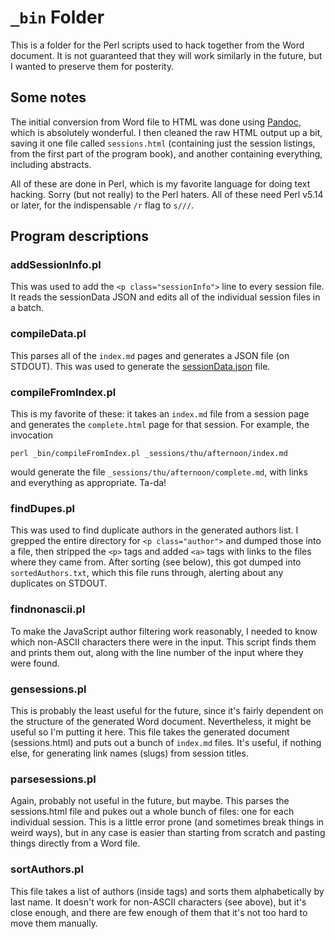 # `_bin` Folder

This is a folder for the Perl scripts used to hack together from the Word
document. It is not guaranteed that they will work similarly in the future,
but I wanted to preserve them for posterity.

## Some notes

The initial conversion from Word file to HTML was done using
[Pandoc](http://pandoc.org/), which is absolutely wonderful. I then cleaned
the raw HTML output up a bit, saving it one file called `sessions.html`
(containing just the session listings, from the first part of the program
book), and another containing everything, including abstracts.

All of these are done in Perl, which is my favorite language for doing text
hacking. Sorry (but not really) to the Perl haters. All of these need Perl
v5.14 or later, for the indispensable `/r` flag to `s///`.

## Program descriptions

### addSessionInfo.pl

This was used to add the `<p class="sessionInfo">` line to every session file.
It reads the sessionData JSON and edits all of the individual session files in
a batch.


### compileData.pl

This parses all of the `index.md` pages and generates a JSON file (on STDOUT).
This was used to generate the [sessionData.json](../js/sessionData.json) file.

### compileFromIndex.pl

This is my favorite of these: it takes an `index.md` file from a session page
and generates the `complete.html` page for that session. For example, the
invocation
```
perl _bin/compileFromIndex.pl _sessions/thu/afternoon/index.md
```
would generate the file `_sessions/thu/afternoon/complete.md`, with links and
everything as appropriate. Ta-da!

### findDupes.pl

This was used to find duplicate authors in the generated authors list.
I grepped the entire directory for `<p class="author">` and dumped those into
a file, then stripped the `<p>` tags and added `<a>` tags with links to the
files where they came from. After sorting (see below), this got dumped into
`sortedAuthors.txt`, which this file runs through, alerting about any
duplicates on STDOUT.

### findnonascii.pl

To make the JavaScript author filtering work reasonably, I needed to know
which non-ASCII characters there were in the input. This script finds them and
prints them out, along with the line number of the input where they were found.


### gensessions.pl

This is probably the least useful for the future, since it's fairly dependent
on the structure of the generated Word document. Nevertheless, it might be
useful so I'm putting it here. This file takes the generated document
(sessions.html) and puts out a bunch of `index.md` files. It's
useful, if nothing else, for generating link names (slugs) from session titles.

### parsesessions.pl

Again, probably not useful in the future, but maybe. This parses the
sessions.html file and pukes out a whole bunch of files: one for each
individual session. This is a little error prone (and sometimes break things
in weird ways), but in any case is easier than starting from scratch and
pasting things directly from a Word file.

### sortAuthors.pl

This file takes a list of authors (inside <a> tags) and sorts them
alphabetically by last name. It doesn't work for non-ASCII characters (see
above), but it's close enough, and there are few enough of them that it's not
too hard to move them manually.

